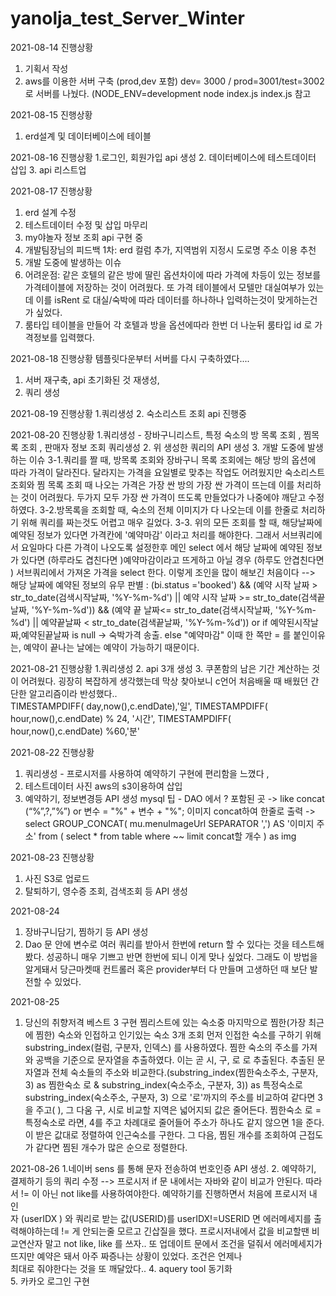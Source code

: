 # yanolja_test_Server_Winter
2021-08-14 진행상황
1. 기획서 작성
2. aws를 이용한 서버 구축 (prod,dev 포함) dev= 3000 / prod=3001/test=3002 로 서버를 나눴다. (NODE_ENV=development node index.js
index.js 참고

2021-08-15 진행상황
1. erd설계 및 데이터베이스에 테이블 

2021-08-16 진행상황
1.로그인, 회원가입 api 생성 
2. 데이터베이스에 테스트데이터 삽입
3. api 리스트업

2021-08-17 진행상황

1. erd 설계 수정
2. 테스트데이터 수정 및 삽입 마무리
4. my야놀자 정보 조회 api 구현 중
7. 개발팀장님의 피드백
  1차: erd 컬럼 추가, 지역범위 지정시 도로명 주소 이용 추천
9. 개발 도중에 발생하는 이슈
  1. 어려운점: 같은 호텔의 같은 방에 딸린 옵션차이에 따라 가격에 차등이 있는 정보를 가격테이블에 저장하는 것이 어려웠다. 또 가격 테이블에서 모텔만 대실여부가 있는데 이를 isRent 로 대실/숙박에 따라 데이터를 하나하나 입력하는것이 맞게하는건가 싶었다. 
  2. 룸타입 테이블을 만들어 각 호텔과 방을 옵션에따라 한번 더 나눈뒤 룸타입 id 로 가격정보를 입력했다. 

2021-08-18 진행상황
템플릿다운부터 서버를 다시 구축하였다....
1. 서버 재구축, api 초기화된 것 재생성,
2. 쿼리 생성

2021-08-19 진행상황
1.쿼리생성 
2. 숙소리스트 조회 api 진행중

2021-08-20 진행상황
1.쿼리생성 - 장바구니리스트, 특정 숙소의 방 목록 조회 , 찜목록 조회 , 판매자 정보 조회 쿼리생성
2. 위 생성한 쿼리의 API 생성
3.  개발 도중에 발생하는 이슈
    3-1.쿼리를 짤 때, 방목록 조회와 장바구니 목록 조회에는 해당 방의 옵션에 따라 가격이 달라진다. 달라지는 가격을 요일별로 맞추는 작업도 어려웠지만 숙소리스트 조회와 찜 목록 조회 때 나오는 가격은 가장 싼 방의 가장 싼 가격이 뜨는데 이를 처리하는 것이 어려웠다. 두가지 모두 가장 싼 가격이 뜨도록 만들었다가 나중에야 깨닫고 수정하였다.
    3-2.방목록을 조회할 때, 숙소의 전체 이미지가 다 나오는데 이를 한줄로 처리하기 위해 쿼리를 짜는것도 어렵고 매우 길었다. 
    3-3. 위의 모든 조회를 할 때, 해당날짜에 예약된 정보가 있다면 가격칸에 '예약마감' 이라고 처리를 해야한다. 그래서 서브쿼리에서 요일마다 다른 가격이 나오도록 설정한후 메인 select 에서 
    해당 날짜에 예약된 정보가 있다면 (하루라도 겹친다면 )예약마감이라고 뜨게하고 아닐 경우 (하루도 안겹친다면 ) 서브쿼리에서 가져온 가격을 select 한다. 이렇게 조인을 많이 해보긴 처음이다 
    --> 해당 날짜에 예약된 정보의 유무 판별 : 
    (bi.status ='booked') && (예약 시작 날짜 > str_to_date(검색시작날짜, '%Y-%m-%d') || 예약 시작 날짜 >= str_to_date(검색끝날짜, '%Y-%m-%d'))
&&   (예약 끝 날짜<= str_to_date(검색시작날짜, '%Y-%m-%d') || 예약끝날짜 < str_to_date(검색끝날짜, '%Y-%m-%d')) 
                                  or if 예약된시작날짜,예약된끝날짜 is null -> 숙박가격 송출. else "예약마감"
                          이때 한 쪽만 = 를 붙인이유는, 예약이 끝나는 날에는 예약이 가능하기 때문이다. 

2021-08-21 진행상황
1.쿼리생성
2. api 3개 생성 
3. 쿠폰함의 남은 기간 계산하는 것이 어려웠다. 굉장히 복잡하게 생각했는데 막상 찾아보니 c언어 처음배울 때  배웠던 간단한 알고리즘이라 반성했다..  
  TIMESTAMPDIFF( day,now(),c.endDate),'일',
  TIMESTAMPDIFF( hour,now(),c.endDate) % 24,
  '시간',
  TIMESTAMPDIFF( hour,now(),c.endDate) %60,'분'
  
  2021-08-22 진행상황
1. 쿼리생성 - 프로시저를 사용하여 예약하기 구현에 편리함을 느꼈다 ,
2. 테스트데이터 사진 aws의 s3이용하여 삽입
3. 예약하기, 정보변경등 API 생성 
mysql 팁 - DAO 에서 ? 포함된 곳 -> like concat (“%”,?,”%”) or 변수 = "%" + 변수 +  "%"; 
이미지 concat하여 한줄로 출력 -> select GROUP_CONCAT( mu.menuImageUrl SEPARATOR ',') AS '이미지 주소'
                    from ( select * from table where ~~      limit concat할 개수 ) as img
               
  2021-08-23 진행상황
  1. 사진 S3로 업로드
  2. 탈퇴하기, 영수증 조회, 검색조회 등 API 생성

2021-08-24
1. 장바구니담기, 찜하기 등 API 생성
2. Dao 문 안에 변수로 여러 쿼리를 받아서 한번에 return 할 수 있다는 것을 테스트해봤다. 성공하니 매우 기쁘고 반면 한번에 되니 이게 맞나 싶었다. 그래도 이 방법을 알게돼서 당근마켓때 컨트롤러 혹은 provider부터 다 만들며 고생하던 때 보단 발전할 수 있었다.

2021-08-25
1. 당신의 취향저격 베스트 3 구현 
    찜리스트에 있는 숙소중 마지막으로 찜한(가장 최근에 찜한) 숙소와 인접하고 인기있는 숙소 3개 조회 
    먼저 인접한 숙소를 구하기 위해  substring_index(컬럼, 구분자, 인덱스) 를 사용하였다. 
    찜한 숙소의 주소를 가져와 공백을 기준으로 문자열을 추출하였다. 이는 곧 시, 구, 로 로 추출된다. 추출된 문자열과 전체 숙소들의 주소와 비교한다.(substring_index(찜한숙소주소, 구분자, 3) as 찜한숙소 로 & substring_index(숙소주소, 구분자, 3)) as 특정숙소로
    substring_index(숙소주소, 구분자, 3) 으로 '로'까지의 주소를 비교하여 같다면 3을 주고( ), 그 다움 구, 시로 비교할 지역은 넓어지되 값은 줄어든다. 
    찜한숙소 로 = 특정숙소로 라면, 4를 주고 차례대로 줄어들어 주소가 하나도 같지 않으면 1을 준다. 
    이 받은 값대로 정렬하여 인근숙소를 구한다. 
    그 다음, 찜된 개수를 조회하여 근접도가 같다면 찜된 개수가 많은 순으로 정렬한다. 
    
    
2021-08-26
1.네이버 sens 를 통해 문자 전송하여 번호인증 API 생성.
2. 예약하기, 결제하기 등의 쿼리 수정 --> 프로시저 if 문 내에서는 자바와 같이 비교가 안된다. 따라서 != 이 아닌 not like를 사용하여야한다.  예약하기를 진행하면서 처음에 프로시저 내 인              
    자 (userIDX ) 와 쿼리로 받는 값(USERID)를 userIDX!=USERID 면 에러메세지를 출력해야하는데 != 게 안되는줄 모르고 긴삽질을 했다.
    프로시저내에서 값을 비교할땐 비교연산자 말고 not like, like 를 쓰자..   또 업데이트 문에서 조건을 덜줘서 에러메세지가 뜨지만 예약은 돼서 아주 짜증나는 상황이 있었다. 조건은 언제나       
    최대로 줘야한다는 것을 또 깨달았다..
4. aquery tool 동기화  
5. 카카오 로그인 구현
